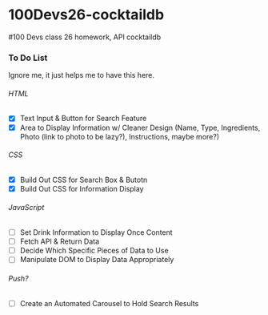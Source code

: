 # 100Devs26-cocktaildb
#100 Devs class 26 homework, API cocktaildb

### To Do List
Ignore me, it just helps me to have this here.

###### HTML
- [x] Text Input & Button for Search Feature
- [x] Area to Display Information w/ Cleaner Design (Name, Type, Ingredients, Photo (link to photo to be lazy?), Instructions, maybe more?)

###### CSS
- [x] Build Out CSS for Search Box & Butotn
- [x] Build Out CSS for Information Display

###### JavaScript
- [ ] Set Drink Information to Display Once Content
- [ ] Fetch API & Return Data
- [ ] Decide Which Specific Pieces of Data to Use
- [ ] Manipulate DOM to Display Data Appropriately

###### Push?
- [ ] Create an Automated Carousel to Hold Search Results